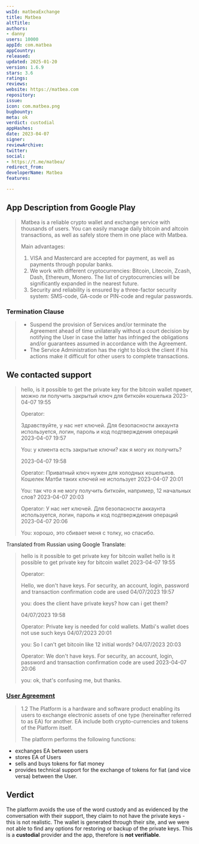 ```yaml
---
wsId: matbeaExchange
title: Matbea
altTitle: 
authors:
- danny
users: 10000
appId: com.matbea
appCountry: 
released: 
updated: 2025-01-20
version: 1.6.9
stars: 3.6
ratings: 
reviews: 
website: https://matbea.com
repository: 
issue: 
icon: com.matbea.png
bugbounty: 
meta: ok
verdict: custodial
appHashes: 
date: 2023-04-07
signer: 
reviewArchive: 
twitter: 
social:
- https://t.me/matbea/
redirect_from: 
developerName: Matbea
features: 

---
```


## App Description from Google Play 

> Matbea is a reliable crypto wallet and exchange service with thousands of users. You can easily manage daily bitcoin and altcoin transactions, as well as safely store them in one place with Matbea.
>
> Main advantages:
>
> 1. VISA and Mastercard are accepted for payment, as well as payments through popular banks.
> 2. We work with different cryptocurrencies: Bitcoin, Litecoin, Zcash, Dash, Ethereum, Monero. The list of cryptocurrencies will be significantly expanded in the nearest future.
> 3. Security and reliability is ensured by a three-factor security system: SMS-code, GA-code or PIN-code and regular passwords.

### Termination Clause

> - Suspend the provision of Services and/or terminate the Agreement ahead of time unilaterally without a court decision by notifying the User in case the latter has infringed the obligations and/or guarantees assumed in accordance with the Agreement.
> - The Service Administration has the right to block the client if his actions make it difficult for other users to complete transactions.

## We contacted support 

> hello, is it possible to get the private key for the bitcoin wallet привет, можно ли получить закрытый ключ для биткойн кошелька
2023-04-07 19:55
>
> Operator:
>
> Здравствуйте, у нас нет ключей. Для безопасности аккаунта используется, логин, пароль и код подтверждения операций
> 2023-04-07 19:57
> 
> You:
> у клиента есть закрытые ключи? как я могу их получить?
> 
> 2023-04-07 19:58
> 
> Operator:
> Приватный ключ нужен для холодных кошельков. Кошелек Матби таких ключей не использует
> 2023-04-07 20:01
>
> You:
> так что я не могу получить биткойн, например, 12 начальных слов?
> 2023-04-07 20:03
> 
> Operator:
> У нас нет ключей. Для безопасности аккаунта используется, логин, пароль и код подтверждения операций
2023-04-07 20:06
> 
> You:
> хорошо, это сбивает меня с толку, но спасибо.

Translated from Russian using Google Translate: 

> hello is it possible to get private key for bitcoin wallet hello is it possible to get private key for bitcoin wallet
2023-04-07 19:55
>
> Operator:
>
> Hello, we don't have keys. For security, an account, login, password and transaction confirmation code are used
> 04/07/2023 19:57
>
> you:
> does the client have private keys? how can i get them?
>
> 04/07/2023 19:58
>
> Operator:
> Private key is needed for cold wallets. Matbi's wallet does not use such keys
> 04/07/2023 20:01
>
> you:
> So I can't get bitcoin like 12 initial words?
> 04/07/2023 20:03
>
> Operator:
> We don't have keys. For security, an account, login, password and transaction confirmation code are used
2023-04-07 20:06
>
> you:
> ok, that's confusing me, but thanks.

### [User Agreement](https://lk.matbea.com/en/rights) 

> 1.2 The Platform is a hardware and software product enabling its users to exchange electronic assets of one type (hereinafter referred to as EA) for another. EA include both crypto-currencies and tokens of the Platform itself.
>
> The platform performs the following functions:
- exchanges EA between users
- stores EA of Users 
- sells and buys tokens for fiat money 
- provides technical support for the exchange of tokens for fiat (and vice versa) between the User.

## Verdict 

The platform avoids the use of the word custody and as evidenced by the conversation with their support, they claim to not have the private keys - this is not realistic. The wallet is generated through their site, and we were not able to find any options for restoring or backup of the private keys. This is a **custodial** provider and the app, therefore is **not verifiable**. 
